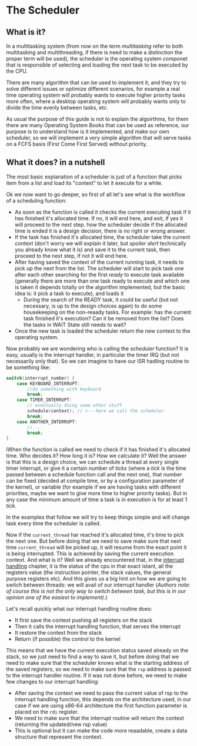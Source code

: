 # The Scheduler

## What is it? 

In a multitasking system (from now on the term *multitasking* refer to both multitasking and multithreading, if there is need to make a distinction the proper term will be used), the scheduler is the operating system componet that is responsible of selecting and loading the next task to be executed by the CPU. 

There are many algorithm that can be used to implement it, and they try to solve different issues or optimize different scenarios, for example a real time operating system will probably wants to execute higher priority tasks more often, where a desktop operating system will probably wants only to divide the time evenly between tasks, etc. 

As usual the purpose of this guide is not to explain the algoirthms, for them there are many Operating System Books that can be used as reference, our purpose is to understand how is it implemented, and make our own scheduler, so we will implement a very simple algorithm that will serve tasks on a FCFS basis (First Come First Served) without priority.

## What it does? in a nutshell

The most basic explanation of a scheduler is just of a function that picks item from a list and load its "context" to let it execute for a while. 

Ok we now want to go deeper, so first of all let's see what is the workflow of a scheduling function:

* As soon as the function is called it checks the current executing task if it has finished it's allocated time. If no, it will end here, and exit, if yes it will proceed to the next step. how the scheduler decide if the allocated time is ended it is a design decision, there is no right or wrong answer.
* If the task has finished it's allocated time, the scheduler take the current context (don't worry we will explain it later, but *spoiler alert* technically you already know what it is) and save it to the current task, then proceed to the next step, if not it will end here.
* After having saved the context of the current running task, it needs to pick up the next from the list. The scheduler will start to pick task one after each other searching for the first *ready* to execute task available (generally there are more than one task ready to execute and which one is taken it depends totally on the algorithm implemented, but the basic idea is: it pick a task to execute), and loads it
    * During the search of the READY task, it could be useful (but not necessary, is  up to the design choices again) to do some housekeeping on the non-reaady tasks. For example: has the current task finished it's execution? Can it be removed from the list? Does the tasks in WAIT State still needs to wait? 
* Once the new task is loaded the scheduler return the new context to the operating system.

Now probably we are wondering who is calling the *scheduler*  function? It is easy, usually is the interrupt handler, in particular the timer IRQ (but not necessarily only that). So we can imagine to have our ISR hadling routine to be something like: 

```c 
switch(interrupt_number) {
    case KEYBOARD_INTERRUPT:
        //do something with keyboard
        break;
    case TIMER_INTERRUPT:
        // eventually doing some other stuff 
        schedule(context); // <-- here we call the scheduler
        break;
    case ANOTHER_INTERRUPT:
        // ...
        break;
}
```

iWhen the function is called we need to check if it has finished it's allocated time. Who decides it? How long it is? How we calculate it? Well the answer is that this is a design choice, we can schedule a thread at every single timer interrupt, or give it a certain number of *ticks* (where a *tick* is the time passed between a schedule function call and the next one), that number can be fixed (decided at compile time, or by a configuration parameter of the kernel), or variable (for example if we are having tasks with different priorities, maybe we want to give more time to higher priority tasks). But in any case the minimum amount of time a task is in execution is for at least 1 *tick*. 

In the examples that follow we will try to keep things simple and will change task every time the scheduler is called. 

Now if the `current_thread` har reached it's allocated time, it's time to pick the next one. But before doing that we need to save make sure that next time `current_thread` will be picked up, it will resume from the exact point it is being interrupted. This is achieved by saving the current execution context. And what is it? Well we already encountered that, in the [interrupt handling](../InterruptHandling.md) chapter, it is the status of the cpu in that exact istant, all the registers value (the instruction pointer, the stack values, the general purpose registers etc). And this gives us a big hint on how we are going to switch between threads: we will avail of our interrupt handler (*Authors note: of course this is not the only way to switch between task, but this is in our opinion one of the easiest to implement).*)

Let's recall quickly what our interrupt handling routine does: 

* It first save the context pushing all registers on the stack
* Then it calls the interrupt handling function, that serves the interrupt
* It restore the context from the stack
* Return (if possible) the control to the kernel

This means that we have the current execution status saved already on the stack, so we just need to find a way to save it, but before doing that we need to make sure that the scheduler knows what is the starting address of the saved registers, so we need to make sure that the `rsp` address is passed to the interrupt handler routine. If it was not done before, we need to make few changes to our interrupt handling:

* After saving the context we need to pass the current value of rsp to the interrupt handling function, this depends on the architecture used, in our case if we are using x86-64 architecture the first function parameter is placed on the `rdi` register.
* We need to make sure that the interrupt routine will return the context (returning the updated/new rsp value)
* This is optional but it can make the code more reaadable, create a data structure that represent the context.


